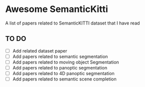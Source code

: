# Awesome SemanticKitti
A list of papers related to SemanticKITTI dataset that I have read

## TO DO

- [ ] Add related dataset paper
- [ ] Add papers related to semantic segmentation
- [ ] Add papers related to moving object Segmentation
- [ ] Add papers related to panoptic segmentation
- [ ] Add papers related to 4D panoptic segmentation
- [ ] Add papers related to semantic scene completion
